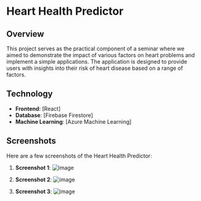 
# Heart Health Predictor

## Overview

This project serves as the practical component of a seminar where we aimed to demonstrate the impact of various factors on heart problems and implement a simple applications. The application is designed to provide users with insights into their risk of heart disease based on a range of factors. 

## Technology

- **Frontend**: [React]
- **Database**: [Firebase Firestore]
- **Machine Learning**: [Azure Machine Learning]


## Screenshots

Here are a few screenshots of the Heart Health Predictor:

1. **Screenshot 1**:
![image](https://github.com/rknezevic/RUAP-GroupProject/assets/67562727/fc993750-d345-4863-90c9-e144d2dd2327)


2. **Screenshot 2**:
![image](https://github.com/rknezevic/RUAP-GroupProject/assets/67562727/145f42cb-0540-484e-adf4-9e97d05aba44)


3. **Screenshot 3**:
![image](https://github.com/rknezevic/RUAP-GroupProject/assets/67562727/4922b3c9-80f7-4034-8569-7c19e90da2e3)
